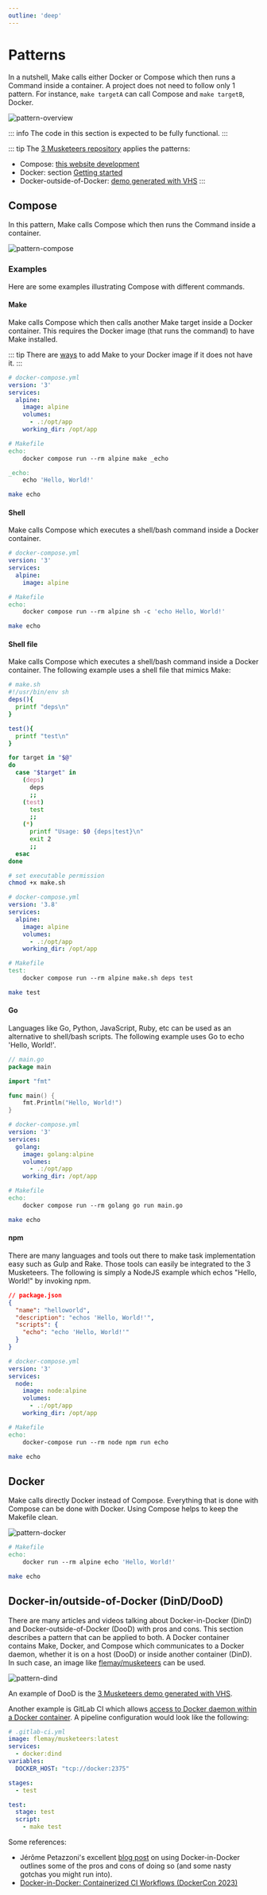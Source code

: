 ```yaml
---
outline: 'deep'
---
```


# Patterns

In a nutshell, Make calls either Docker or Compose which then runs a Command inside a container. A project does not need to follow only 1 pattern. For instance, `make targetA` can call Compose and `make targetB`, Docker.

![pattern-overview](./assets/pattern.mmd.svg)

::: info
The code in this section is expected to be fully functional.
:::

::: tip
The [3 Musketeers repository][link3MusketeersGitHub] applies the patterns:

- Compose: [this website development][link3MusketeersWebsiteDevelopment]
- Docker: section [Getting started][link3MusketeersGettingStarted]
- Docker-outside-of-Docker: [demo generated with VHS][link3MusketeersDemoCode]
:::

## Compose

In this pattern, Make calls Compose which then runs the Command inside a container.

![pattern-compose](./assets/pattern-compose.mmd.svg)

### Examples

Here are some examples illustrating Compose with different commands.

#### Make

Make calls Compose which then calls another Make target inside a Docker container. This requires the Docker image (that runs the command) to have Make installed.

::: tip
There are [ways][linkDocker] to add Make to your Docker image if it does not have it.
:::

```yaml
# docker-compose.yml
version: '3'
services:
  alpine:
    image: alpine
    volumes:
      - .:/opt/app
    working_dir: /opt/app
```

```makefile
# Makefile
echo:
	docker compose run --rm alpine make _echo

_echo:
	echo 'Hello, World!'
```

```bash
make echo
```

#### Shell

Make calls Compose which executes a shell/bash command inside a Docker container.

```yaml
# docker-compose.yml
version: '3'
services:
  alpine:
    image: alpine
```

```makefile
# Makefile
echo:
	docker compose run --rm alpine sh -c 'echo Hello, World!'
```

```bash
make echo
```

#### Shell file

Make calls Compose which executes a shell/bash command inside a Docker container. The following example uses a shell file that mimics Make:

```bash
# make.sh
#!/usr/bin/env sh
deps(){
  printf "deps\n"
}

test(){
  printf "test\n"
}

for target in "$@"
do
  case "$target" in
    (deps)
      deps
      ;;
    (test)
      test
      ;;
    (*)
      printf "Usage: $0 {deps|test}\n"
      exit 2
      ;;
  esac
done
```

```bash
# set executable permission
chmod +x make.sh
```

```yaml
# docker-compose.yml
version: '3.8'
services:
  alpine:
    image: alpine
    volumes:
      - .:/opt/app
    working_dir: /opt/app
```

```makefile
# Makefile
test:
	docker compose run --rm alpine make.sh deps test
```

```bash
make test
```

#### Go

Languages like Go, Python, JavaScript, Ruby, etc can be used as an alternative to shell/bash scripts. The following example uses Go to echo 'Hello, World!'.

```go
// main.go
package main

import "fmt"

func main() {
	fmt.Println("Hello, World!")
}
```

```yaml
# docker-compose.yml
version: '3'
services:
  golang:
    image: golang:alpine
    volumes:
      - .:/opt/app
    working_dir: /opt/app
```

```makefile
# Makefile
echo:
	docker compose run --rm golang go run main.go
```

```bash
make echo
```

#### npm

There are many languages and tools out there to make task implementation easy such as Gulp and Rake. Those tools can easily be integrated to the 3 Musketeers. The following is simply a NodeJS example which echos "Hello, World!" by invoking npm.

```json
// package.json
{
  "name": "helloworld",
  "description": "echos 'Hello, World!'",
  "scripts": {
    "echo": "echo 'Hello, World!'"
  }
}
```

```yaml
# docker-compose.yml
version: '3'
services:
  node:
    image: node:alpine
    volumes:
      - .:/opt/app
    working_dir: /opt/app
```

```makefile
# Makefile
echo:
	docker-compose run --rm node npm run echo
```

```bash
make echo
```

## Docker

Make calls directly Docker instead of Compose. Everything that is done with Compose can be done with Docker. Using Compose helps to keep the Makefile clean.

![pattern-docker](./assets/pattern-docker.mmd.svg)

```makefile
# Makefile
echo:
	docker run --rm alpine echo 'Hello, World!'
```

```bash
make echo
```

## Docker-in/outside-of-Docker (DinD/DooD)

There are many articles and videos talking about Docker-in-Docker (DinD) and Docker-outside-of-Docker (DooD) with pros and cons. This section describes a pattern that can be applied to both. A Docker container contains Make, Docker, and Compose which communicates to a Docker daemon, whether it is on a host (DooD) or inside another container (DinD). In such case, an image like [flemay/musketeers][linkMusketeersImage] can be used.

![pattern-dind](./assets/pattern-dind.mmd.svg)

An example of DooD is the [3 Musketeers demo generated with VHS][link3MusketeersDemoCode].

Another example is GitLab CI which allows [access to Docker daemon within a Docker container][linkGitLabDinD]. A pipeline configuration would look like the following:

```yaml
# .gitlab-ci.yml
image: flemay/musketeers:latest
services:
  - docker:dind
variables:
  DOCKER_HOST: "tcp://docker:2375"

stages:
  - test

test:
  stage: test
  script:
    - make test
```

Some references:

- Jérôme Petazzoni's excellent [blog post][linkDinD] on using Docker-in-Docker outlines some of the pros and cons of doing so (and some nasty gotchas you might run into).
- [Docker-in-Docker: Containerized CI Workflows (DockerCon 2023)][linkDinDDockerCon]


[link3MusketeersDemoCode]: https://github.com/flemay/3musketeers/tree/main/demo
[link3MusketeersGettingStarted]: https://github.com/flemay/3musketeers?tab=readme-ov-file#getting-started
[link3MusketeersGitHub]: https://github.com/flemay/3musketeers
[link3MusketeersWebsiteDevelopment]: https://github.com/flemay/3musketeers?tab=readme-ov-file#3-musketeers-website-development
[linkDinDDockerCon]: https://www.youtube.com/watch?v=JyEwKm-OfxA
[linkDinD]: https://jpetazzo.github.io/2015/09/03/do-not-use-docker-in-docker-for-ci/
[linkDocker]: docker
[linkGitLabDinD]: https://docs.gitlab.com/ee/ci/docker/using_docker_build.html
[linkMusketeersImage]: https://cloud.docker.com/u/flemay/repository/docker/flemay/musketeers
